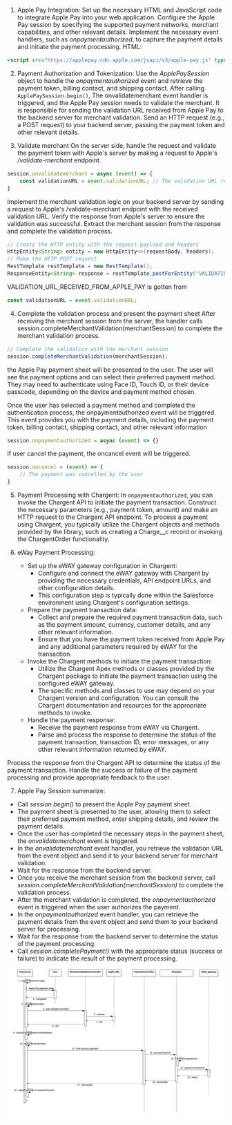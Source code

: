 1. Apple Pay Integration:
Set up the necessary HTML and JavaScript code to integrate Apple Pay into your web application.
Configure the Apple Pay session by specifying the supported payment networks, merchant capabilities, and other relevant details.
Implement the necessary event handlers, such as *onpaymentauthorized*, to capture the payment details and initiate the payment processing.
HTML:
```html
<script src="https://applepay.cdn.apple.com/jsapi/v3/apple-pay.js" type="module"></script>
```


2. Payment Authorization and Tokenization:
Use the *ApplePaySession* object to handle the *onpaymentauthorized* event and retrieve the payment token, billing contact, and shipping contact.
After calling ```ApplePaySession.begin()```, The onvalidatemerchant event handler is triggered, and the Apple Pay session needs to validate the merchant. It is responsible for sending the validation URL received from Apple Pay to the backend server for merchant validation. 
Send an HTTP request (e.g., a POST request) to your backend server, passing the payment token and other relevant details.

3. Validate merchant
On the server side, handle the request and validate the payment token with Apple's server by making a request to Apple's */validate-merchant* endpoint.

```javascript
session.onvalidatemerchant = async (event) => {
    const validationURL = event.validationURL; // The validation URL received from Apple Pay
}
```

Implement the merchant validation logic on your backend server by sending a request to Apple's /validate-merchant endpoint with the received validation URL.
Verify the response from Apple's server to ensure the validation was successful.
Extract the merchant session from the response and complete the validation process.

```java
// Create the HTTP entity with the request payload and headers
HttpEntity<String> entity = new HttpEntity<>(requestBody, headers);
// Make the HTTP POST request
RestTemplate restTemplate = new RestTemplate();
ResponseEntity<String> response = restTemplate.postForEntity("VALIDATION_URL_RECEIVED_FROM_APPLE_PAY", entity, String.class);
```

VALIDATION_URL_RECEIVED_FROM_APPLE_PAY is gotten from 
```javascript
const validationURL = event.validationURL;
```

4. Complete the validation process and present the payment sheet
After receiving the merchant session from the server, the handler calls session.completeMerchantValidation(merchantSession) to complete the merchant validation process.

```javascript 
// Complete the validation with the merchant session
session.completeMerchantValidation(merchantSession);
```

the Apple Pay payment sheet will be presented to the user. The user will see the payment options and can select their preferred payment method. They may need to authenticate using Face ID, Touch ID, or their device passcode, depending on the device and payment method chosen.

Once the user has selected a payment method and completed the authentication process, the onpaymentauthorized event will be triggered. This event provides you with the payment details, including the payment token, billing contact, shipping contact, and other relevant information

```javascript
session.onpaymentauthorized = async (event) => {}
```

If user cancel the payment, the oncancel event will be triggered.

```javascript
session.oncancel = (event) => {
    // The payment was cancelled by the user
}
```

5. Payment Processing with Chargent:
In ```onpaymentauthorized```, you can invoke the Chargent API to initiate the payment transaction.
Construct the necessary parameters (e.g., payment token, amount) and make an HTTP request to the Chargent API endpoint.
To process a payment using Chargent, you typically utilize the Chargent objects and methods provided by the library, such as creating a Charge__c record or invoking the ChargentOrder functionality. 

6. eWay Payment Processing:
    - Set up the eWAY gateway configuration in Chargent:
       - Configure and connect the eWAY gateway with Chargent by providing the necessary credentials, API endpoint URLs, and other configuration details.
       - This configuration step is typically done within the Salesforce environment using Chargent's configuration settings.
    - Prepare the payment transaction data:
       - Collect and prepare the required payment transaction data, such as the payment amount, currency, customer details, and any other relevant information.
       - Ensure that you have the payment token received from Apple Pay and any additional parameters required by eWAY for the transaction.
    - Invoke the Chargent methods to initiate the payment transaction:
       - Utilize the Chargent Apex methods or classes provided by the Chargent package to initiate the payment transaction using the configured eWAY gateway.
       - The specific methods and classes to use may depend on your Chargent version and configuration. You can consult the Chargent documentation and resources for the appropriate methods to invoke.
    - Handle the payment response:
       - Receive the payment response from eWAY via Chargent.
       - Parse and process the response to determine the status of the payment transaction, transaction ID, error messages, or any other relevant information returned by eWAY.

Process the response from the Chargent API to determine the status of the payment transaction.
Handle the success or failure of the payment processing and provide appropriate feedback to the user.

7. Apple Pay Session summarize:
-  Call *session.begin()* to present the Apple Pay payment sheet.
-  The payment sheet is presented to the user, allowing them to select their preferred payment method, enter shipping details, and review the payment details.
- Once the user has completed the necessary steps in the payment sheet, the *onvalidatemerchant* event is triggered.
- In the *onvalidatemerchant* event handler, you retrieve the validation URL from the event object and send it to your backend server for merchant validation.
- Wait for the response from the backend server.
- Once you receive the merchant session from the backend server, call *session.completeMerchantValidation(merchantSession)* to complete the validation process.
- After the merchant validation is completed, the *onpaymentauthorized* event is triggered when the user authorizes the payment.
- In the *onpaymentauthorized* event handler, you can retrieve the payment details from the event object and send them to your backend server for processing.
- Wait for the response from the backend server to determine the status of the payment processing.
- Call *session.completePayment()* with the appropriate status (success or failure) to indicate the result of the payment processing.

![Alt Text](./applepay.jpg)